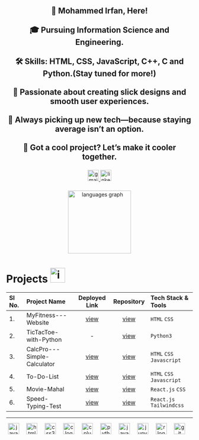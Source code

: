 <h2 align="center">👋 Mohammed Irfan, Here!<br><br>🎓 Pursuing Information Science and Engineering.<br><br>🛠️ Skills: HTML, CSS, JavaScript, C++, C and Python.(Stay tuned for more!)<br><br>🌟 Passionate about creating slick designs and smooth user experiences.<br><br>📖 Always picking up new tech—because staying average isn’t an option.<br><br>🤝 Got a cool project? Let’s make it cooler together.</h2>

###

<div align="center">
  <a href="mailto:xl.irfan124@gmail.com" target="_blank">
    <img src="https://img.shields.io/static/v1?message=Gmail&logo=gmail&label=&color=D14836&logoColor=white&labelColor=&style=for-the-badge" height="30" alt="gmail logo"  />
  </a>
  <a href="https://www.linkedin.com/in/mohammed-irfan-456179330/" target="_blank">
    <img src="https://img.shields.io/static/v1?message=LinkedIn&logo=linkedin&label=&color=0077B5&logoColor=white&labelColor=&style=for-the-badge" height="30" alt="linkedin logo"  />
  </a>
  
</div>

###

<div align="center">
  <img src="https://github-readme-stats.vercel.app/api/top-langs?username=Irfan-Mazhar&locale=en&hide_title=false&layout=compact&card_width=320&langs_count=6&theme=dracula&hide_border=false" height="170" alt="languages graph"  />
</div>

###

# Projects <img src="https://user-images.githubusercontent.com/74038190/221857969-f37e1717-1470-4fe4-abb5-88b334cf64ea.png" alt="icon of todo list" width="40" />

Sl No.| Project Name | Deployed Link | Repository | Tech Stack & Tools |
:-----|:-------------|:-------------:|:----------:|:-------------------|
1.| MyFitness---Website | [view](https://irfan-mazhar.github.io/MyFitness---Website/) | [view](https://github.com/Irfan-Mazhar/MyFitness---Website)  | `HTML`  `CSS` |
2.| TicTacToe-with-Python | - | [view](https://github.com/Irfan-Mazhar/TicTacToe-with-Python)  | `Python3` |
3.| CalcPro---Simple-Calculator | [view](https://irfan-mazhar.github.io/CalcPro---Simple-Calculator/) | [view](https://github.com/Irfan-Mazhar/CalcPro---Simple-Calculator)  | `HTML` `CSS` `Javascript` |
4.| To-Do-List | [view](https://to-do-list-orcin-two-85.vercel.app/) | [view](https://github.com/Irfan-Mazhar/To-Do-List) | `HTML` `CSS` `Javascript` |
5.| Movie-Mahal | [view](https://movie-mahal.vercel.app/) | [view](https://github.com/Irfan-Mazhar/Movie-Mahal) | `React.js` `CSS` |
6.| Speed-Typing-Test | [view](https://speed-typing-test-9byl.vercel.app/) | [view](https://github.com/Irfan-Mazhar/Speed-Typing-Test) | `React.js` `Tailwindcss` |




---

<div align="center">
  <img src="https://cdn.jsdelivr.net/gh/devicons/devicon/icons/javascript/javascript-plain.svg" height="30" alt="javascript logo"  />
  <img width="12" />
  <img src="https://cdn.jsdelivr.net/gh/devicons/devicon/icons/html5/html5-plain.svg" height="30" alt="html5 logo"  />
  <img width="12" />
  <img src="https://cdn.jsdelivr.net/gh/devicons/devicon/icons/css3/css3-plain.svg" height="30" alt="css3 logo"  />
  <img width="12" />
  <img src="https://cdn.simpleicons.org/c/A8B9CC" height="30" alt="c logo"  />
  <img width="12" />
  <img src="https://cdn.jsdelivr.net/gh/devicons/devicon/icons/cplusplus/cplusplus-original.svg" height="30" alt="cplusplus logo"  />
  <img width="12" />
  <img src="https://cdn.jsdelivr.net/gh/devicons/devicon/icons/python/python-plain.svg" height="30" alt="python logo"  />
  <img width="12" />
  <img src="https://cdn.jsdelivr.net/gh/devicons/devicon/icons/java/java-original.svg" height="30" alt="java logo"  />
  <img width="12" />
  <img src="https://cdn.jsdelivr.net/gh/devicons/devicon/icons/jupyter/jupyter-original.svg" height="30" alt="jupyter logo"  />
  <img width="12" />
  <img src="https://cdn.jsdelivr.net/gh/devicons/devicon/icons/r/r-original.svg" height="30" alt="r logo"  />
  <img width="12" />
  <img src="https://cdn.jsdelivr.net/gh/devicons/devicon/icons/git/git-original.svg" height="30" alt="git logo"  />
  <img width="12" />

</div>

###
